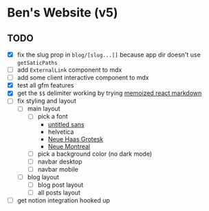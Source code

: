 # Ben's Website (v5)

## TODO
- [X] fix the slug prop in `blog/[slug...[]` because app dir doesn't use `getSaticPaths`
- [ ] add `ExternalLink` component to mdx
- [ ] add some client interactive component to mdx
- [X] test all gfm features
- [X] get the `$$` delimiter working by trying [memoized react markdown](https://github.com/beverm2391/chat-beverm-frontend/blob/74ff52bc6350c05733f1cd241909edda618739ea/components/markdown.tsx)
- [ ] fix styling and layout
  - [ ] main layout
    - [ ] pick a font
      - [untitled sans](https://untitledsans.com/)
      - helvetica
      - [Neue Haas Grotesk](https://commercialtype.com/catalog/neue_haas_grotesk)
      - [Neue Montreal](https://pangrampangram.com/products/neue-montreal)
    - [ ] pick a background color (no dark mode)
    - [ ] navbar desktop
    - [ ] navbar mobile
  - [ ] blog layout
    - [ ] blog post layout
    - [ ] all posts layout
- [ ] get notion integration hooked up